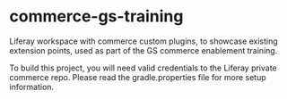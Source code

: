 # commerce-gs-training
Liferay workspace with commerce custom plugins, to showcase existing extension points, used as part of the GS commerce enablement training.

To build this project, you will need valid credentials to the Liferay private commerce repo. Please read the gradle.properties file for more setup information.
